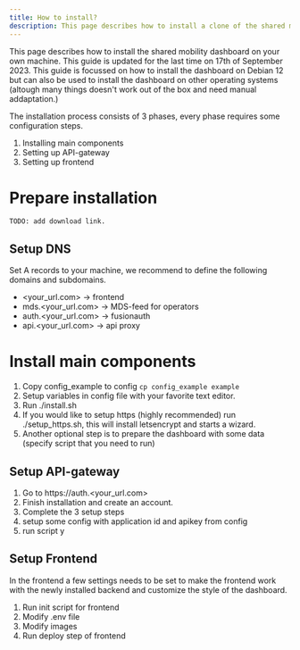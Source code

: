 ```yaml
---
title: How to install?
description: This page describes how to install a clone of the shared mobility dashboard on your own machine.
---
```


This page describes how to install the shared mobility dashboard on your own machine. This guide is updated for the last time on 17th of September 2023. This guide is focussed on how to install the dashboard on Debian 12 but can also be used to install the dashboard on other operating systems (altough many things doesn't work out of the box and need manual addaptation.)

The installation process consists of 3 phases, every phase requires some configuration steps.
1. Installing main components
2. Setting up API-gateway
3. Setting up frontend

# Prepare installation

```
TODO: add download link.
```

## Setup DNS

Set A records to your machine, we recommend to define the following domains and subdomains. 

* <your_url.com> -> frontend
* mds.<your_url.com> -> MDS-feed for operators
* auth.<your_url.com> -> fusionauth
* api.<your_url.com> -> api proxy

# Install main components

1. Copy config_example to config ```cp config_example example```
1. Setup variables in config file with your favorite text editor. 
1. Run ./install.sh
1. If you would like to setup https (highly recommended) run ./setup_https.sh, this will install letsencrypt and starts a wizard.
1. Another optional step is to prepare the dashboard with some data (specify script that you need to run)

## Setup API-gateway

1. Go to https://auth.<your_url.com>
1. Finish installation and create an account.
1. Complete the 3 setup steps
1. setup some config with application id and apikey from config
1. run script y

## Setup Frontend

In the frontend a few settings needs to be set to make the frontend work with the newly installed backend and customize the style of the dashboard.

1. Run init script for frontend
1. Modify .env file
1. Modify images
1. Run deploy step of frontend